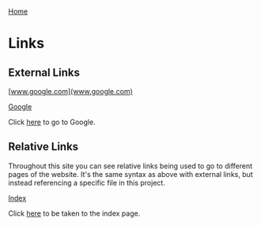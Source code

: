 [Home](./index.md)

# Links

## External Links

[www.google.com](www.google.com)

[Google](www.google.com)

Click [here](www.google.com) to go to Google.

## Relative Links

Throughout this site you can see relative links being used to go to different pages of the website. It's the same syntax as above with external links, but instead referencing a specific file in this project.

[Index](./index.md)

Click [here](./index.md) to be taken to the index page.
